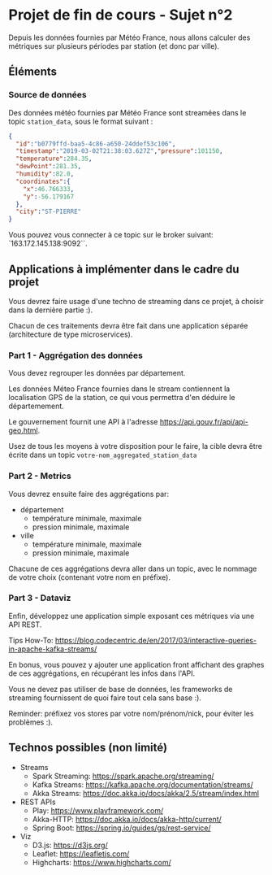 # Projet de fin de cours - Sujet n°2

Depuis les données fournies par Météo France, nous allons calculer des métriques sur plusieurs périodes par 
station (et donc par ville).

## Éléments
### Source de données

Des données météo fournies par Météo France sont streamées
dans le topic `station_data`, sous le format suivant :

```json
{
  "id":"b0779ffd-baa5-4c86-a650-24ddef53c106",
  "timestamp":"2019-03-02T21:38:03.627Z","pressure":101150,
  "temperature":284.35,
  "dewPoint":281.35,
  "humidity":82.0,
  "coordinates":{
    "x":46.766333,
    "y":-56.179167
  },
  "city":"ST-PIERRE"
}
```

Vous pouvez vous connecter à ce topic sur le broker 
suivant: `163.172.145.138:9092``.

## Applications à implémenter dans le cadre du projet

Vous devrez faire usage d'une techno de streaming dans ce projet, à choisir dans la dernière partie :).

Chacun de ces traitements devra être fait dans une application séparée 
(architecture de type microservices).

### Part 1 - Aggrégation des données

Vous devez regrouper les données par département.

Les données Méteo France fournies dans le stream 
contiennent la localisation GPS de la station, 
ce qui vous permettra d'en déduire le départemement.

Le gouvernement fournit une API à l'adresse https://api.gouv.fr/api/api-geo.html.

Usez de tous les moyens à votre disposition pour le faire, la cible devra être écrite dans 
un topic `votre-nom_aggregated_station_data`

### Part 2 - Metrics

Vous devrez ensuite faire des aggrégations par:
  * département
    * température minimale, maximale
    * pression minimale, maximale
  * ville
    * température minimale, maximale
    * pression minimale, maximale

Chacune de ces aggrégations devra aller dans un topic, avec le nommage de votre choix (contenant votre nom en préfixe).

### Part 3 - Dataviz

Enfin, développez une application simple exposant ces métriques via une API REST.

Tips How-To: https://blog.codecentric.de/en/2017/03/interactive-queries-in-apache-kafka-streams/ 

En bonus, vous pouvez y ajouter une application front affichant des graphes de
ces aggrégations, en récupérant les infos dans l'API.

Vous ne devez pas utiliser de base de données, les frameworks de streaming 
fournissent de quoi faire tout cela sans base :).

Reminder: préfixez vos stores par votre nom/prénom/nick, 
pour éviter les problèmes :).

## Technos possibles (non limité)

  * Streams
    * Spark Streaming: https://spark.apache.org/streaming/
    * Kafka Streams: https://kafka.apache.org/documentation/streams/
    * Akka Streams: https://doc.akka.io/docs/akka/2.5/stream/index.html
  * REST APIs
    * Play: https://www.playframework.com/
    * Akka-HTTP: https://doc.akka.io/docs/akka-http/current/
    * Spring Boot: https://spring.io/guides/gs/rest-service/
  * Viz
    * D3.js: https://d3js.org/
    * Leaflet: https://leafletjs.com/
    * Highcharts: https://www.highcharts.com/

